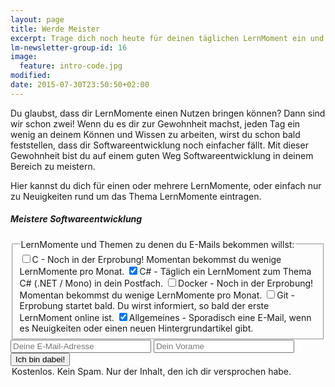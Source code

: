 ```yaml
---
layout: page
title: Werde Meister
excerpt: Trage dich noch heute für deinen täglichen LernMoment ein und fange an dein Thema wirklich zu meistern.
lm-newsletter-group-id: 16
image:
  feature: intro-code.jpg
modified:
date: 2015-07-30T23:50:50+02:00
---
```


Du glaubst, dass dir LernMomente einen Nutzen bringen können? Dann sind wir schon zwei! Wenn du es dir zur Gewohnheit machst, jeden Tag ein wenig an deinem Können und Wissen zu arbeiten, wirst du schon bald feststellen, dass dir Softwareentwicklung noch einfacher fällt. Mit dieser Gewohnheit bist du auf einem guten Weg Softwareentwicklung in deinem Bereich zu meistern.

Hier kannst du dich für einen oder mehrere LernMomente, oder einfach nur zu Neuigkeiten rund um das Thema LernMomente eintragen.

<div class="subscribe-notice">
	<h5>Meistere Softwareentwicklung</h5>
    <form action="http://lernmoment.us9.list-manage2.com/subscribe/post" method="POST" target="_blank">
        <input type="hidden" name="u" value="d0206d57f5002e40b651a0f60">
        <input type="hidden" name="id" value="8845c28e62">
        <fieldset class="lernmomentgroup">
            <legend>LernMomente und Themen zu denen du E-Mails bekommen willst:</legend>
            <label><input type="checkbox" id="group_1" name="group[20205][1]" value="1"/>C <span> - Noch in der Erprobung! Momentan bekommst du wenige LernMomente pro Monat.</span></label>
            <label><input type="checkbox" id="group_2" name="group[20205][2]" value="1" checked="true" />C# <span> - Täglich ein LernMoment zum Thema C# (.NET / Mono) in dein Postfach.</span></label>
            <label><input type="checkbox" id="group_4" name="group[20205][4]" value="1"/>Docker <span> - Noch in der Erprobung! Momentan bekommst du wenige LernMomente pro Monat.</span></label>
            <label><input type="checkbox" id="group_8" name="group[20205][8]" value="1"/>Git <span> - Erprobung startet bald. Du wirst informiert, so bald der erste LernMoment online ist.</span></label>
            <label><input type="checkbox" id="group_16" name="group[20205][16]" value="1" checked="true" />Allgemeines <span> - Sporadisch eine E-Mail, wenn es Neuigkeiten oder einen neuen Hintergrundartikel gibt.</span></label>
        </fieldset>
        <input type="email" class="subscribe-notice-input-box" autocapitalize="off" autocorrect="off" name="MERGE0" id="MERGE0" size="25" value="" placeholder="Deine E-Mail-Adresse">
        <input type="text" class="subscribe-notice-input-box" name="MERGE1" id="MERGE1" size="25" value="" placeholder="Dein Vorame">
        <input type="submit" class="subscribe-notice-button" name="submit" value="Ich bin dabei!">
        <legend class="subscribe-notice-legend">Kostenlos. Kein Spam. Nur der Inhalt, den ich dir versprochen habe.</legend>
    </form>
</div>

